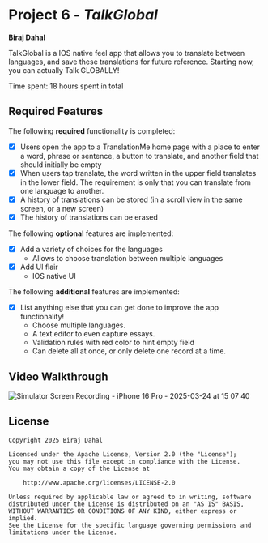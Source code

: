 # Project 6 - *TalkGlobal*

**Biraj Dahal**

TalkGlobal is a IOS native feel app that allows you to translate between languages, and save these translations for future reference. Starting now, you can actually Talk GLOBALLY!

Time spent: 18 hours spent in total

## Required Features

The following **required** functionality is completed:

- [x] Users open the app to a TranslationMe home page with a place to enter a word, phrase or sentence, a button to translate, and another field that should initially be empty
- [x] When users tap translate, the word written in the upper field translates in the lower field. The requirement is only that you can translate from one language to another.
- [x] A history of translations can be stored (in a scroll view in the same screen, or a new screen)
- [x] The history of translations can be erased
 
The following **optional** features are implemented:

- [x] Add a variety of choices for the languages
  - Allows to choose translation between multiple languages
- [x] Add UI flair
  - IOS native UI

The following **additional** features are implemented:

- [x] List anything else that you can get done to improve the app functionality!
  - Choose multiple languages.
  - A text editor to even capture essays.
  - Validation rules with red color to hint empty field
  - Can delete all at once, or only delete one record at a time.

## Video Walkthrough

![Simulator Screen Recording - iPhone 16 Pro - 2025-03-24 at 15 07 40](https://github.com/user-attachments/assets/9daaecf0-8ab7-4bfc-9fbc-968256e655e2)



## License

    Copyright 2025 Biraj Dahal

    Licensed under the Apache License, Version 2.0 (the "License");
    you may not use this file except in compliance with the License.
    You may obtain a copy of the License at

        http://www.apache.org/licenses/LICENSE-2.0

    Unless required by applicable law or agreed to in writing, software
    distributed under the License is distributed on an "AS IS" BASIS,
    WITHOUT WARRANTIES OR CONDITIONS OF ANY KIND, either express or implied.
    See the License for the specific language governing permissions and
    limitations under the License.
